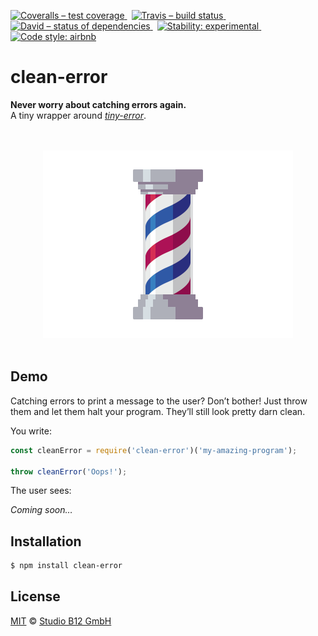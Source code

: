 [![Coveralls – test coverage
](https://img.shields.io/coveralls/studio-b12/clean-error.svg?style=flat-square)
](https://coveralls.io/r/studio-b12/clean-error)
 [![Travis – build status
](https://img.shields.io/travis/studio-b12/clean-error/master.svg?style=flat-square)
](https://travis-ci.org/studio-b12/clean-error)
 [![David – status of dependencies
](https://img.shields.io/david/studio-b12/clean-error.svg?style=flat-square)
](https://david-dm.org/studio-b12/clean-error)
 [![Stability: experimental
](https://img.shields.io/badge/stability-experimental-yellow.svg?style=flat-square)
](https://nodejs.org/api/documentation.html#documentation_stability_index)
 [![Code style: airbnb
](https://img.shields.io/badge/code%20style-airbnb-blue.svg?style=flat-square)
](https://github.com/airbnb/javascript)




clean-error
===========

**Never worry about catching errors again.**  
A tiny wrapper around *[tiny-error][]*.

[tiny-error]:  http://npm.im/tiny-error




<p align="center"><a
  title="Graphic by the great Justin Mezzell"
  href="http://justinmezzell.tumblr.com/post/66281274442"
  >
  <br/>
  <br/>
  <img
    src="Readme/Fun.gif"
    width="400"
    height="300"
  />
  <br/>
  <br/>
</a></p>




Demo
----

Catching errors to print a message to the user? Don’t bother! Just throw them and let them halt your program. They’ll still look pretty darn clean.


You write:

```js
const cleanError = require('clean-error')('my-amazing-program');

throw cleanError('Oops!');
```


The user sees:

*Coming soon…*




Installation
------------

```sh
$ npm install clean-error
```




License
-------

[MIT][] © [Studio B12 GmbH][]

[MIT]:              ./License.md
[Studio B12 GmbH]:  http://studio-b12.de
